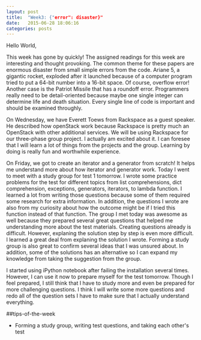 ```yaml
---
layout: post
title:  "Week3: {"error": disaster}"
date:   2015-06-28 18:06:16
categories: posts
---
```

Hello World,

This week has gone by quickly! The assigned readings for this week are interesting and thought provoking. The common theme for these papers are enormous disaster from small simple errors from the code. Ariane 5, a gigantic rocket, exploded after it launched because of a computer program tried to put a 64-bit number into a 16-bit space. Of course, overflow error! Another case is the Patriot Missile that has a roundoff error. Programmers really need to be detail-oriented because maybe one single integer can determine life and death situation. Every single line of code is important and should be examined throughly.

On Wednesday, we have Everett Toews from Rackspace as a guest speaker. He described how openStack work because Rackspace is pretty much an OpenStack with other additional services. We will be using Rackspace for our three-phase group project. I actually am excited about it. I can foresee that I will learn a lot of things from the projects and the group. Learning by doing is really fun and worthwhile experience.

On Friday, we got to create an iterator and a generator from scratch! It helps me understand more about how iterator and generator work. Today I went to meet with a study group for test 1 tomorrow. I wrote some practice problems for the test for different topics from list comprehensions, dict comprehension, exceptions, generators, iterators, to lambda function. I learned a lot from writing those questions because some of them required some research for extra information. In addition, the questions I wrote are also from my curiosity about how the outcome might be if I tried this function instead of that function. The group I met today was awesome as well because they prepared several great questions that helped me understanding more about the test materials. Creating questions already is difficult. However, explaning the solution step by step is even more difficult. I learned a great deal from explaning the solution I wrote. Forming a study group is also great to confirm several ideas that I was unsured about. In addition, some of the solutions has an alternative so I can expand my knowledge from taking the suggestion from the group. 

I started using iPython notebook after failing the installation several times. However, I can use it now to prepare myself for the test tomorrow. Though I feel prepared, I still think that I have to study more and even be prepared for more challenging questions. I think I will write some more questions and redo all of the question sets I have to make sure that I actually understand everything.

##tips-of-the-week

* Forming a study group, writing test questions, and taking each other's test
